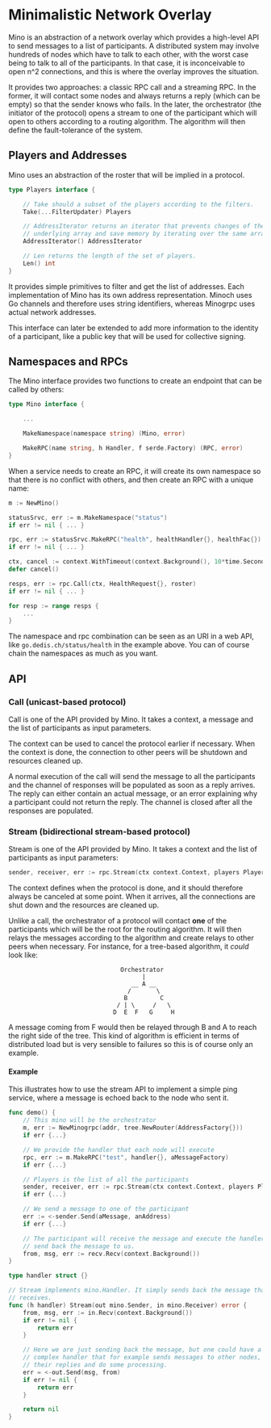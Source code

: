 # **Mi**nimalistic **N**etwork **O**verlay

Mino is an abstraction of a network overlay which provides a high-level API to
send messages to a list of participants. A distributed system may involve
hundreds of nodes which have to talk to each other, with the worst case being to
talk to all of the participants. In that case, it is inconceivable to open n^2
connections, and this is where the overlay improves the situation.

It provides two approaches: a classic RPC call and a streaming RPC. In the
former, it will contact some nodes and always returns a reply (which can be
empty) so that the sender knows who fails. In the later, the orchestrator (the
initiator of the protocol) opens a stream to one of the participant which will
open to others according to a routing algorithm. The algorithm will then define
the fault-tolerance of the system.

## Players and Addresses

Mino uses an abstraction of the roster that will be implied in a protocol.

```go
type Players interface {

	// Take should a subset of the players according to the filters.
	Take(...FilterUpdater) Players

	// AddressIterator returns an iterator that prevents changes of the
	// underlying array and save memory by iterating over the same array.
	AddressIterator() AddressIterator

	// Len returns the length of the set of players.
	Len() int
}
```

It provides simple primitives to filter and get the list of addresses. Each
implementation of Mino has its own address representation. Minoch uses Go
channels and therefore uses string identifiers, whereas Minogrpc uses actual
network addresses.

This interface can later be extended to add more information to the identity of
a participant, like a public key that will be used for collective signing.

## Namespaces and RPCs

The Mino interface provides two functions to create an endpoint that can be
called by others:

```go
type Mino interface {

    ...

	MakeNamespace(namespace string) (Mino, error)

	MakeRPC(name string, h Handler, f serde.Factory) (RPC, error)
}
```

When a service needs to create an RPC, it will create its own namespace so that
there is no conflict with others, and then create an RPC with a unique name:

```go
m := NewMino()

statusSrvc, err := m.MakeNamespace("status")
if err != nil { ... }

rpc, err := statusSrvc.MakeRPC("health", healthHandler{}, healthFac{})
if err != nil { ... }

ctx, cancel := context.WithTimeout(context.Background(), 10*time.Second)
defer cancel()

resps, err := rpc.Call(ctx, HealthRequest{}, roster)
if err != nil { ... }

for resp := range resps {
    ...
}
```

The namespace and rpc combination can be seen as an URI in a web API, like
`go.dedis.ch/status/health` in the example above. You can of course chain the
namespaces as much as you want.

## API

### Call (unicast-based protocol)

Call is one of the API provided by Mino. It takes a context, a message and the
list of participants as input parameters.

The context can be used to cancel the protocol earlier if necessary. When the
context is done, the connection to other peers will be shutdown  and
resources cleaned up.

A normal execution of the call will send the message to all the participants and
the channel of responses will be populated as soon as a reply arrives. The reply
can either contain an actual message, or an error explaining why a participant
could not return the reply. The channel is closed after all the responses are
populated.

### Stream (bidirectional stream-based protocol)

Stream is one of the API provided by Mino. It takes a context and the list of
participants as input parameters:

```go
sender, receiver, err := rpc.Stream(ctx context.Context, players Players)
```

The context defines when the protocol is done, and it should therefore always be
canceled at some point. When it arrives, all the connections are shut down and
the resources are cleaned up.

Unlike a call, the orchestrator of a protocol will contact **one** of the
participants which will be the root for the routing algorithm. It will then
relays the messages according to the algorithm and create relays to other peers
when necessary. For instance, for a tree-based algorithm, it *could* look like:

```
                               Orchestrator
                                     |
                                  __ A __
                                 /       \
                                B         C
                              / | \     /   \
                             D  E  F   G     H
```

A message coming from F would then be relayed through B and A to reach the right
side of the tree. This kind of algorithm is efficient in terms of distributed
load but is very sensible to failures so this is of course only an example.

#### Example

This illustrates how to use the stream API to implement a simple ping service, 
where a message is echoed back to the node who sent it.

```go
func demo() {
    // This mino will be the orchestrator
    m, err := NewMinogrpc(addr, tree.NewRouter(AddressFactory{}))
    if err {...}

    // We provide the handler that each node will execute
    rpc, err := m.MakeRPC("test", handler{}, aMessageFactory)
    if err {...}

    // Players is the list of all the participants
    sender, receiver, err := rpc.Stream(ctx context.Context, players Players)
    if err {...}

    // We send a message to one of the participant
    err := <-sender.Send(aMessage, anAddress)
    if err {...}

    // The participant will receive the message and execute the handler, which will
    // send back the message to us.
    from, msg, err := recv.Recv(context.Background())
}

type handler struct {}

// Stream implements mino.Handler. It simply sends back the message that it 
// receives.
func (h handler) Stream(out mino.Sender, in mino.Receiver) error {
    from, msg, err := in.Recv(context.Background())
    if err != nil {
        return err
    }

    // Here we are just sending back the message, but one could have a more 
    // complex handler that for example sends messages to other nodes, waits for
    // their replies and do some processing.
    err = <-out.Send(msg, from)
    if err != nil {
        return err
    }

    return nil
}
```
